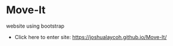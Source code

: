 # Move-It
website using bootstrap
- Click here to enter site: https://joshualaycoh.github.io/Move-It/ 
